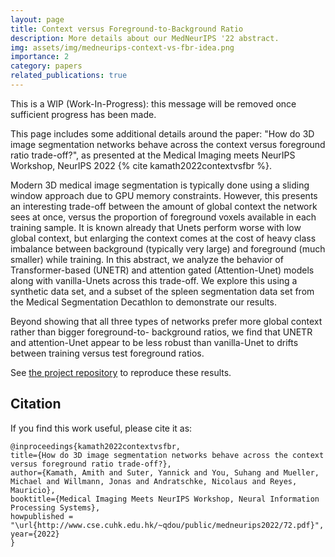 ```yaml
---
layout: page
title: Context versus Foreground-to-Background Ratio
description: More details about our MedNeurIPS '22 abstract.
img: assets/img/medneurips-context-vs-fbr-idea.png
importance: 2
category: papers
related_publications: true
---
```


This is a WIP (Work-In-Progress): this message will be removed once sufficient progress has been made. 

This page includes some additional details around the paper: "How do 3D image segmentation networks behave across the context versus foreground ratio trade-off?", as presented at the Medical Imaging meets NeurIPS Workshop, NeurIPS 2022 {% cite kamath2022contextvsfbr %}.

Modern 3D medical image segmentation is typically done using a sliding window approach due to GPU memory constraints. However, this presents an interesting trade-off between the amount of global context the network sees at once, versus the proportion of foreground voxels available in each training sample. It is known already that Unets perform worse with low global context, but enlarging the context comes at the cost of heavy class imbalance between background (typically very large) and foreground (much smaller) while training. In this abstract, we analyze the behavior of Transformer-based (UNETR) and attention gated (Attention-Unet) models along with vanilla-Unets across this trade-off. We explore this using a synthetic data set, and a subset of the spleen segmentation data set from the Medical Segmentation Decathlon to demonstrate our results. 

Beyond showing that all three types of networks prefer more global context rather than bigger foreground-to- background ratios, we find that UNETR and attention-Unet appear to be less robust than vanilla-Unet to drifts between training versus test foreground ratios.

See [the project repository](https://github.com/amithjkamath/context_vs_fbr) to reproduce these results.

Citation
------

If you find this work useful, please cite it as:

    @inproceedings{kamath2022contextvsfbr,
    title={How do 3D image segmentation networks behave across the context versus foreground ratio trade-off?},
    author={Kamath, Amith and Suter, Yannick and You, Suhang and Mueller, Michael and Willmann, Jonas and Andratschke, Nicolaus and Reyes, Mauricio},
    booktitle={Medical Imaging Meets NeurIPS Workshop, Neural Information Processing Systems},
    howpublished = "\url{http://www.cse.cuhk.edu.hk/~qdou/public/medneurips2022/72.pdf}",
    year={2022}
    }